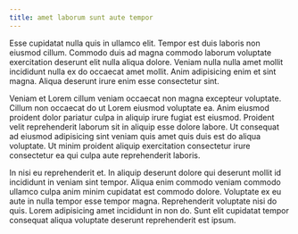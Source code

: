 ```yaml
---
title: amet laborum sunt aute tempor
---
```


Esse cupidatat nulla quis in ullamco elit. Tempor est duis laboris non eiusmod cillum. Commodo duis ad magna commodo laborum voluptate exercitation deserunt elit nulla aliqua dolore. Veniam nulla nulla amet mollit incididunt nulla ex do occaecat amet mollit. Anim adipisicing enim et sint magna. Aliqua deserunt irure enim esse consectetur sint.

Veniam et Lorem cillum veniam occaecat non magna excepteur voluptate. Cillum non occaecat do ut Lorem eiusmod voluptate ea. Anim eiusmod proident dolor pariatur culpa in aliquip irure fugiat est eiusmod. Proident velit reprehenderit laborum sit in aliquip esse dolore labore. Ut consequat ad eiusmod adipisicing sint veniam quis amet quis duis est do aliqua voluptate. Ut minim proident aliquip exercitation consectetur irure consectetur ea qui culpa aute reprehenderit laboris.

In nisi eu reprehenderit et. In aliquip deserunt dolore qui deserunt mollit id incididunt in veniam sint tempor. Aliqua enim commodo veniam commodo ullamco culpa anim minim cupidatat est commodo dolore. Voluptate ex eu aute in nulla tempor esse tempor magna. Reprehenderit voluptate nisi do quis. Lorem adipisicing amet incididunt in non do. Sunt elit cupidatat tempor consequat aliqua voluptate deserunt reprehenderit est ipsum.